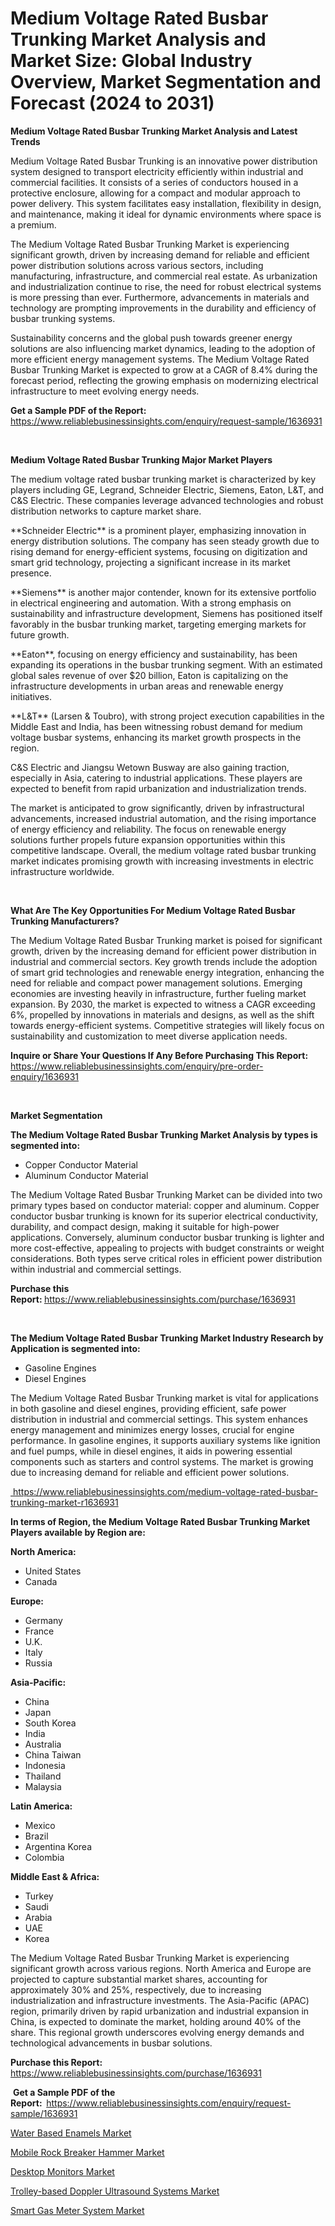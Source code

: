 <p><h1>Medium Voltage Rated Busbar Trunking Market Analysis and Market Size: Global Industry Overview, Market Segmentation and Forecast (2024 to 2031)</h1></p><p><strong>Medium Voltage Rated Busbar Trunking Market Analysis and Latest Trends</strong></p>
<p><p>Medium Voltage Rated Busbar Trunking is an innovative power distribution system designed to transport electricity efficiently within industrial and commercial facilities. It consists of a series of conductors housed in a protective enclosure, allowing for a compact and modular approach to power delivery. This system facilitates easy installation, flexibility in design, and maintenance, making it ideal for dynamic environments where space is a premium.</p><p>The Medium Voltage Rated Busbar Trunking Market is experiencing significant growth, driven by increasing demand for reliable and efficient power distribution solutions across various sectors, including manufacturing, infrastructure, and commercial real estate. As urbanization and industrialization continue to rise, the need for robust electrical systems is more pressing than ever. Furthermore, advancements in materials and technology are prompting improvements in the durability and efficiency of busbar trunking systems.</p><p>Sustainability concerns and the global push towards greener energy solutions are also influencing market dynamics, leading to the adoption of more efficient energy management systems. The Medium Voltage Rated Busbar Trunking Market is expected to grow at a CAGR of 8.4% during the forecast period, reflecting the growing emphasis on modernizing electrical infrastructure to meet evolving energy needs.</p></p>
<p><strong>Get a Sample PDF of the Report:&nbsp;</strong> <a href="https://www.reliablebusinessinsights.com/enquiry/request-sample/1636931">https://www.reliablebusinessinsights.com/enquiry/request-sample/1636931</a></p>
<p>&nbsp;</p>
<p><strong>Medium Voltage Rated Busbar Trunking Major Market Players</strong></p>
<p><p>The medium voltage rated busbar trunking market is characterized by key players including GE, Legrand, Schneider Electric, Siemens, Eaton, L&T, and C&S Electric. These companies leverage advanced technologies and robust distribution networks to capture market share. </p><p>**Schneider Electric** is a prominent player, emphasizing innovation in energy distribution solutions. The company has seen steady growth due to rising demand for energy-efficient systems, focusing on digitization and smart grid technology, projecting a significant increase in its market presence.</p><p>**Siemens** is another major contender, known for its extensive portfolio in electrical engineering and automation. With a strong emphasis on sustainability and infrastructure development, Siemens has positioned itself favorably in the busbar trunking market, targeting emerging markets for future growth.</p><p>**Eaton**, focusing on energy efficiency and sustainability, has been expanding its operations in the busbar trunking segment. With an estimated global sales revenue of over $20 billion, Eaton is capitalizing on the infrastructure developments in urban areas and renewable energy initiatives.</p><p>**L&T** (Larsen & Toubro), with strong project execution capabilities in the Middle East and India, has been witnessing robust demand for medium voltage busbar systems, enhancing its market growth prospects in the region.</p><p>C&S Electric and Jiangsu Wetown Busway are also gaining traction, especially in Asia, catering to industrial applications. These players are expected to benefit from rapid urbanization and industrialization trends.</p><p>The market is anticipated to grow significantly, driven by infrastructural advancements, increased industrial automation, and the rising importance of energy efficiency and reliability. The focus on renewable energy solutions further propels future expansion opportunities within this competitive landscape. Overall, the medium voltage rated busbar trunking market indicates promising growth with increasing investments in electric infrastructure worldwide.</p></p>
<p>&nbsp;</p>
<p><strong>What Are The Key Opportunities For Medium Voltage Rated Busbar Trunking Manufacturers?</strong></p>
<p><p>The Medium Voltage Rated Busbar Trunking market is poised for significant growth, driven by the increasing demand for efficient power distribution in industrial and commercial sectors. Key growth trends include the adoption of smart grid technologies and renewable energy integration, enhancing the need for reliable and compact power management solutions. Emerging economies are investing heavily in infrastructure, further fueling market expansion. By 2030, the market is expected to witness a CAGR exceeding 6%, propelled by innovations in materials and designs, as well as the shift towards energy-efficient systems. Competitive strategies will likely focus on sustainability and customization to meet diverse application needs.</p></p>
<p><strong>Inquire or Share Your Questions If Any Before Purchasing This Report:</strong> <a href="https://www.reliablebusinessinsights.com/enquiry/pre-order-enquiry/1636931">https://www.reliablebusinessinsights.com/enquiry/pre-order-enquiry/1636931</a></p>
<p>&nbsp;</p>
<p><strong>Market Segmentation</strong></p>
<p><strong>The Medium Voltage Rated Busbar Trunking Market Analysis by types is segmented into:</strong></p>
<p><ul><li>Copper Conductor Material</li><li>Aluminum Conductor Material</li></ul></p>
<p><p>The Medium Voltage Rated Busbar Trunking Market can be divided into two primary types based on conductor material: copper and aluminum. Copper conductor busbar trunking is known for its superior electrical conductivity, durability, and compact design, making it suitable for high-power applications. Conversely, aluminum conductor busbar trunking is lighter and more cost-effective, appealing to projects with budget constraints or weight considerations. Both types serve critical roles in efficient power distribution within industrial and commercial settings.</p></p>
<p><strong>Purchase this Report:&nbsp;</strong><a href="https://www.reliablebusinessinsights.com/purchase/1636931">https://www.reliablebusinessinsights.com/purchase/1636931</a></p>
<p>&nbsp;</p>
<p><strong>The Medium Voltage Rated Busbar Trunking Market Industry Research by Application is segmented into:</strong></p>
<p><ul><li>Gasoline Engines</li><li>Diesel Engines</li></ul></p>
<p><p>The Medium Voltage Rated Busbar Trunking market is vital for applications in both gasoline and diesel engines, providing efficient, safe power distribution in industrial and commercial settings. This system enhances energy management and minimizes energy losses, crucial for engine performance. In gasoline engines, it supports auxiliary systems like ignition and fuel pumps, while in diesel engines, it aids in powering essential components such as starters and control systems. The market is growing due to increasing demand for reliable and efficient power solutions.</p></p>
<p><a href="https://www.reliablebusinessinsights.com/medium-voltage-rated-busbar-trunking-market-r1636931">&nbsp;https://www.reliablebusinessinsights.com/medium-voltage-rated-busbar-trunking-market-r1636931</a></p>
<p><strong>In terms of Region, the Medium Voltage Rated Busbar Trunking Market Players available by Region are:</strong></p>
<p>
    <p> <strong> North America: </strong>
        <ul>
            <li>United States</li>
            <li>Canada</li>
        </ul>
        </p> 
    <p> <strong> Europe: </strong>
        <ul>
            <li>Germany</li>
            <li>France</li>
            <li>U.K.</li>
            <li>Italy</li>
            <li>Russia</li>
        </ul>
        </p> 
    <p> <strong> Asia-Pacific: </strong>
        <ul>
            <li>China</li>
            <li>Japan</li>
            <li>South Korea</li>
            <li>India</li>
            <li>Australia</li>
            <li>China Taiwan</li>
            <li>Indonesia</li>
            <li>Thailand</li>
            <li>Malaysia</li>
        </ul>
        </p> 
    <p> <strong> Latin America: </strong>
        <ul>
            <li>Mexico</li>
            <li>Brazil</li>
            <li>Argentina Korea</li>
            <li>Colombia</li>
        </ul>
        </p> 
    <p> <strong> Middle East & Africa: </strong>
        <ul>
            <li>Turkey</li>
            <li>Saudi</li>
            <li>Arabia</li>
            <li>UAE</li>
            <li>Korea</li>
        </ul>
    </p>
    </p>
<p><p>The Medium Voltage Rated Busbar Trunking Market is experiencing significant growth across various regions. North America and Europe are projected to capture substantial market shares, accounting for approximately 30% and 25%, respectively, due to increasing industrialization and infrastructure investments. The Asia-Pacific (APAC) region, primarily driven by rapid urbanization and industrial expansion in China, is expected to dominate the market, holding around 40% of the share. This regional growth underscores evolving energy demands and technological advancements in busbar solutions.</p></p>
<p><strong>Purchase this Report: </strong><a href="https://www.reliablebusinessinsights.com/purchase/1636931">https://www.reliablebusinessinsights.com/purchase/1636931</a></p>
<p>&nbsp;<strong>Get a Sample PDF of the Report:&nbsp;&nbsp;</strong><a href="https://www.reliablebusinessinsights.com/enquiry/request-sample/1636931">https://www.reliablebusinessinsights.com/enquiry/request-sample/1636931</a></p>
<p><strong></strong></p>
<p><p><a href="https://www.linkedin.com/pulse/water-based-enamels-industry-sector-new-technologies-market-w4aae?trackingId=b2lT1QwGTK%2B5Fmg8I3AQKA%3D%3D">Water Based Enamels Market</a></p><p><a href="https://medium.com/@mdasik6793/how-will-the-mobile-rock-breaker-hammer-market-evolve-78e9f52038cb?postPublishedType=repub">Mobile Rock Breaker Hammer Market</a></p><p><a href="https://issuu.com/reportprime-2/docs/desktop-monitors-market-size-2030.p_befad0a32ea446">Desktop Monitors Market</a></p><p><a href="https://github.com/JudyWalsh475/Market-Research-Report-List-1/blob/main/trolley-based-doppler-ultrasound-systems-market.md">Trolley-based Doppler Ultrasound Systems Market</a></p><p><a href="https://medium.com/@mdasik6793/smart-gas-meter-system-market-size-share-trends-analysis-report-by-product-amr-ami-and-5f31ddade350?postPublishedType=repub">Smart Gas Meter System Market</a></p></p>